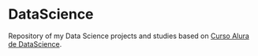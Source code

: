 # DataScience
Repository of my Data Science projects and studies based on [Curso Alura de DataScience](https://cursos.alura.com.br/formacao-data-science).
